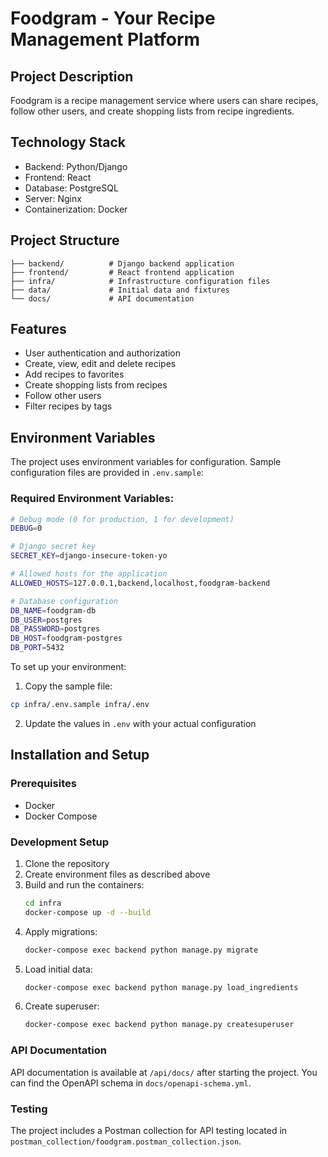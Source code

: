 # Foodgram - Your Recipe Management Platform

## Project Description
Foodgram is a recipe management service where users can share recipes, follow other users, and create shopping lists from recipe ingredients.

## Technology Stack
- Backend: Python/Django
- Frontend: React
- Database: PostgreSQL
- Server: Nginx
- Containerization: Docker

## Project Structure
```
├── backend/          # Django backend application
├── frontend/         # React frontend application
├── infra/            # Infrastructure configuration files
├── data/             # Initial data and fixtures
└── docs/             # API documentation
```

## Features
- User authentication and authorization
- Create, view, edit and delete recipes
- Add recipes to favorites
- Create shopping lists from recipes
- Follow other users
- Filter recipes by tags

## Environment Variables
The project uses environment variables for configuration. Sample configuration files are provided in `.env.sample`:

### Required Environment Variables:
```bash
# Debug mode (0 for production, 1 for development)
DEBUG=0

# Django secret key
SECRET_KEY=django-insecure-token-yo

# Allowed hosts for the application
ALLOWED_HOSTS=127.0.0.1,backend,localhost,foodgram-backend

# Database configuration
DB_NAME=foodgram-db
DB_USER=postgres
DB_PASSWORD=postgres
DB_HOST=foodgram-postgres
DB_PORT=5432
```

To set up your environment:
1. Copy the sample file:
```bash
cp infra/.env.sample infra/.env
```
2. Update the values in `.env` with your actual configuration

## Installation and Setup

### Prerequisites
- Docker
- Docker Compose

### Development Setup
1. Clone the repository
2. Create environment files as described above
3. Build and run the containers:
   ```bash
   cd infra
   docker-compose up -d --build
   ```
4. Apply migrations:
   ```bash
   docker-compose exec backend python manage.py migrate
   ```
5. Load initial data:
   ```bash
   docker-compose exec backend python manage.py load_ingredients
   ```
6. Create superuser:
   ```bash
   docker-compose exec backend python manage.py createsuperuser
   ```

### API Documentation
API documentation is available at `/api/docs/` after starting the project.
You can find the OpenAPI schema in `docs/openapi-schema.yml`.

### Testing
The project includes a Postman collection for API testing located in `postman_collection/foodgram.postman_collection.json`.
